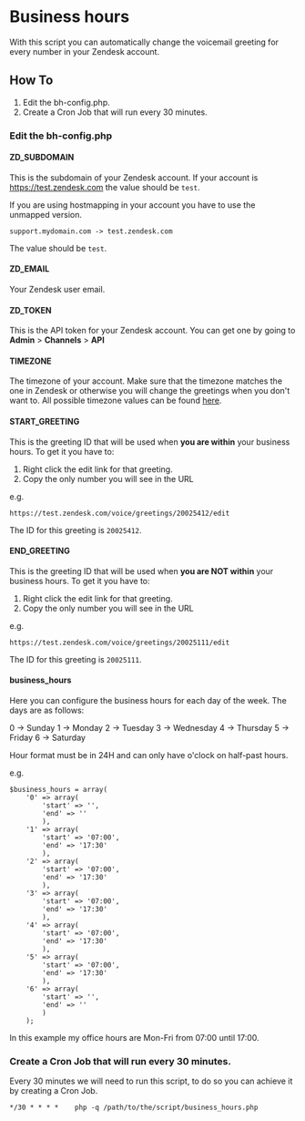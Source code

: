 # Business hours

With this script you can automatically change the voicemail greeting for every number in your Zendesk account.

## How To

1. Edit the bh-config.php.
2. Create a Cron Job that will run every 30 minutes.

### Edit the bh-config.php

#### ZD_SUBDOMAIN

This is the subdomain of your Zendesk account. If your account is https://test.zendesk.com the value should be `test`.

If you are using hostmapping in your account you have to use the unmapped version.

```
support.mydomain.com -> test.zendesk.com
```

The value should be `test`. 

#### ZD_EMAIL

Your Zendesk user email.

#### ZD_TOKEN

This is the API token for your Zendesk account. You can get one by going to **Admin** > **Channels** > **API**

#### TIMEZONE

The timezone of your account. Make sure that the timezone matches the one in Zendesk or otherwise you will change the greetings when you don't want to. All possible timezone values can be found [here](http://php.net/manual/en/timezones.php).

#### START_GREETING

This is the greeting ID that will be used when **you are within** your business hours. To get it you have to:

1. Right click the edit link for that greeting.
2. Copy the only number you will see in the URL

e.g.

```
https://test.zendesk.com/voice/greetings/20025412/edit
``` 

The ID for this greeting is `20025412`.

#### END_GREETING

This is the greeting ID that will be used when **you are NOT within** your business hours. To get it you have to:

1. Right click the edit link for that greeting.
2. Copy the only number you will see in the URL

e.g.

```
https://test.zendesk.com/voice/greetings/20025111/edit
``` 

The ID for this greeting is `20025111`.

#### business_hours

Here you can configure the business hours for each day of the week.
The days are as follows: 

0 -> Sunday
1 -> Monday
2 -> Tuesday
3 -> Wednesday
4 -> Thursday
5 -> Friday
6 -> Saturday

Hour format must be in 24H and can only have o'clock on half-past hours.

e.g.

```
$business_hours = array(
	'0' => array(
		'start' => '',
		'end' => ''
		),
	'1' => array(
		'start' => '07:00',
		'end' => '17:30'
		),
	'2' => array(
		'start' => '07:00',
		'end' => '17:30'
		),
	'3' => array(
		'start' => '07:00',
		'end' => '17:30'
		),
	'4' => array(
		'start' => '07:00',
		'end' => '17:30'
		),
	'5' => array(
		'start' => '07:00',
		'end' => '17:30'
		),
	'6' => array(
		'start' => '',
		'end' => ''
		)
	);
```

In this example my office hours are Mon-Fri from 07:00 until 17:00. 

### Create a Cron Job that will run every 30 minutes.

Every 30 minutes we will need to run this script, to do so you can achieve it by creating a Cron Job.

```
*/30 * * * *	php -q /path/to/the/script/business_hours.php
```